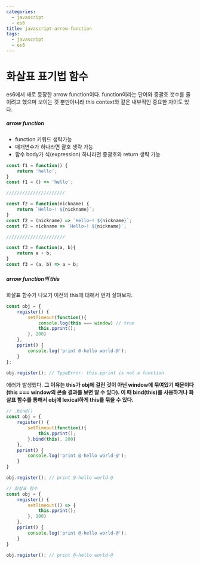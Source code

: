 ```yaml
---
categories:
  - javascript
  - es6
title: javascript-arrow-function
tags:
  - javascript
  - es6
---
```

# 화살표 표기법 함수

es6에서 새로 등장한 arrow function이다. function이라는 단어와 중괄호 갯수를 줄이려고 했으며 보이는 것 뿐만아니라 this context와 같은 내부적인 중요한 차이도 있다.

##### arrow function

* function 키워드 생략가능
* 매개변수가 하나라면 괄호 생략 가능
* 함수 body가 식(expression) 하나라면 중괄호와  return 생략 가능

~~~javascript
const f1 = function() {
    return 'hello';
}
const f1 = () => 'hello';

//////////////////////

const f2 = function(nickname) {
    return `Hello~! ${nickname}`;
}
const f2 = (nickname) => `Hello~! ${nickname}`;
const f2 = nickname => `Hello~! ${nickname}`;

//////////////////////

const f3 = function(a, b){
    return a + b;
}
const f3 = (a, b) => a + b;
~~~

##### arrow function의 this

화살표 함수가 나오기 이전의 this에 대해서 먼저 살펴보자. 

~~~javascript
const obj = {
    register() {
        setTimeout(function(){
            console.log(this === window) // true
            this.pprint();
        }, 200)
    },
    pprint() {
        console.log('print @-hello world-@');
    }
};

obj.register(); // TypeError: this.pprint is not a function
~~~

에러가 발생했다. **그 이유는 this가 obj에 걸린 것이 아닌 window에 묶여있기 때문이다(this === window의 콘솔 결과를 보면 알 수 있다). 이 때 bind(this)를 사용하거나 화살표 함수를 통해서 obj에 lexical하게 this를 묶을 수 있다.**

~~~javascript
// .bind()
const obj = {
    register() {
        setTimeout(function(){
            this.pprint();
        }.bind(this), 200)
    },
    pprint() {
        console.log('print @-hello world-@');
    }
}

obj.register(); // print @-hello world-@

// 화살표 함수
const obj = {
    register() {
        setTimeout(() => {
            this.pprint();
        }, 100)
    },
    pprint() {
        console.log('print @-hello world-@');
    }
}

obj.register(); // print @-hello world-@
~~~

